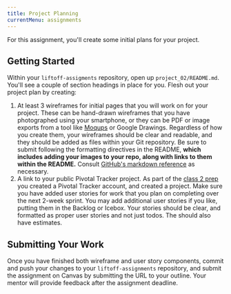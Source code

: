 ```yaml
---
title: Project Planning
currentMenu: assignments
---
```


For this assignment, you'll create some initial plans for your project.

## Getting Started

Within your `liftoff-assigments` repository, open up `project_02/README.md`. You'll see a couple of section headings in place for you. Flesh out your project plan by creating:

1. At least 3 wireframes for initial pages that you will work on for your project. These can be hand-drawn wireframes that you have photographed using your smartphone, or they can be PDF or image exports from a tool like [Moqups](https://moqups.com/) or Google Drawings. Regardless of how you create them, your wireframes should be clear and readable, and they should be added as files within your Git repository. Be sure to submit following the formatting directives in the README, **which includes adding your images to your repo, along with links to them within the README.** Consult [GitHub's markdown reference](https://guides.github.com/features/mastering-markdown/) as necessary.
1. A link to your public Pivotal Tracker project. As part of the [class 2 prep](../../class-prep/2/) you created a Pivotal Tracker account, and created a project. Make sure you have added user stories for work that you plan on completing over the next 2-week sprint. You may add additional user stories if you like, putting them in the Backlog or Icebox. Your stories should be clear, and formatted as proper user stories and not just todos. The should also have estimates.

## Submitting Your Work

Once you have finished both wireframe and user story components, commit and push your changes to your `liftoff-assignments` repository, and submit the assignment on Canvas by submitting the URL to your outline. Your mentor will provide feedback after the assignment deadline.
